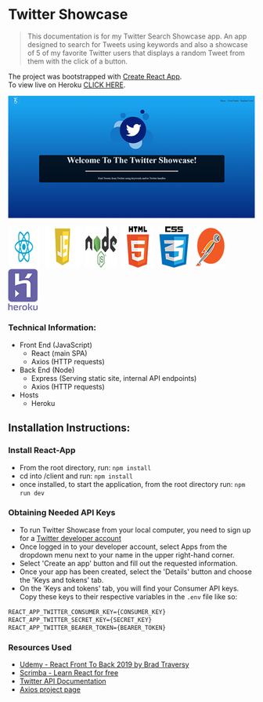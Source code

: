 # Twitter Showcase

> This documentation is for my Twitter Search Showcase app. An app designed to search for Tweets using keywords and also a showcase of 5 of my favorite Twitter users that displays a random Tweet from them with the click of a button.

The project was bootstrapped with [Create React App](https://github.com/facebook/create-react-app).<br>
To view live on Heroku <a href="https://twitter-showcase.herokuapp.com/" target="_blank">CLICK HERE</a>.

<img src="./readme-images/Home_Screen.png" alt="Home_Image"></img>

<img src="./readme-images/react.png" >&nbsp;&nbsp;
<img src="./readme-images/javascript.png" >&nbsp;&nbsp;
<img src="./readme-images/node.png" >&nbsp;&nbsp;
<img src="./readme-images/html5.png" >&nbsp;&nbsp;
<img src="./readme-images/CSS3.png" >&nbsp;&nbsp;
<img src="./readme-images/postman.png" >&nbsp;&nbsp;
<img src="./readme-images/heroku.png" >

### Technical Information:

-   Front End (JavaScript)
    -   React (main SPA)
    -   Axios (HTTP requests)
-   Back End (Node)
    -   Express (Serving static site, internal API endpoints)
    -   Axios (HTTP requests)
-   Hosts
    -   Heroku

## Installation Instructions:

### Install React-App

-   From the root directory, run: `npm install`
-   cd into /client and run: `npm install`
-   once installed, to start the application, from the root directory run: `npm run dev`

### Obtaining Needed API Keys

-   To run Twitter Showcase from your local computer, you need to sign up for a [Twitter developer account](https://developer.twitter.com)
-   Once logged in to your developer account, select Apps from the dropdown menu next to your name in the upper right-hand corner.
-   Select 'Create an app' button and fill out the requested information.
-   Once your app has been created, select the 'Details' button and choose the 'Keys and tokens' tab.
-   On the 'Keys and tokens' tab, you will find your Consumer API keys. Copy these keys to their respective variables in the `.env` file like so:

```
REACT_APP_TWITTER_CONSUMER_KEY={CONSUMER_KEY}
REACT_APP_TWITTER_SECRET_KEY={SECRET_KEY}
REACT_APP_TWITTER_BEARER_TOKEN={BEARER_TOKEN}
```

### Resources Used

-   <a href="https://www.udemy.com/modern-react-front-to-back/" target="_blank">Udemy - React Front To Back 2019 by Brad Traversy</a>
-   <a href="https://scrimba.com/g/glearnreact" target="_blank">Scrimba - Learn React for free</a>
-   <a href="https://developer.twitter.com/en/docs.html" target="_blank">Twitter API Documentation</a>
-   <a href="https://www.npmjs.com/package/axios" target="_blank">Axios project page</a>
